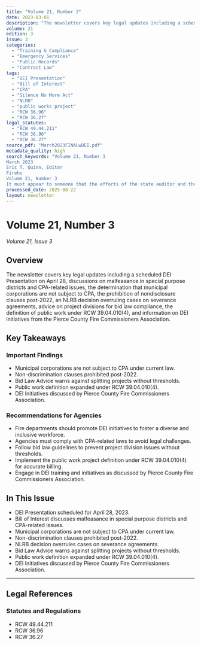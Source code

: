 ```yaml
---
title: "Volume 21, Number 3"
date: 2023-03-01
description: "The newsletter covers key legal updates including a scheduled DEI Presentation on April 28, discussions on malfeasance in special purpose districts and CPA-related issues, the determination that municipal corporations are not subject to CPA, the prohibition of nondisclosure clauses post-2022, an NLRB decision overruling cases on severance agreements, advice on project divisions for bid law compliance, the definition of public work under RCW 39.04.010(4), and information on DEI initiatives from the Pierce County Fire Commissioners Association."
volume: 21
edition: 3
issue: 3
categories:
  - "Training & Compliance"
  - "Emergency Services"
  - "Public Records"
  - "Contract Law"
tags:
  - "DEI Presentation"
  - "Bill of Interest"
  - "CPA"
  - "Silence No More Act"
  - "NLRB"
  - "public works project"
  - "RCW 36.96"
  - "RCW 36.27"
legal_statutes:
  - "RCW 49.44.211"
  - "RCW 36.96"
  - "RCW 36.27"
source_pdf: "March2023FINALwDEI.pdf"
metadata_quality: high
search_keywords: "Volume 21, Number 3
March 2023
Eric T. Quinn, Editor
Fireho
Volume 21, Number 3
It must appear to someone that the efforts of the state auditor and the attorney general......"
processed_date: 2025-08-22
layout: newsletter
---
```


# Volume 21, Number 3

*Volume 21, Issue 3*

## Overview

The newsletter covers key legal updates including a scheduled DEI Presentation on April 28, discussions on malfeasance in special purpose districts and CPA-related issues, the determination that municipal corporations are not subject to CPA, the prohibition of nondisclosure clauses post-2022, an NLRB decision overruling cases on severance agreements, advice on project divisions for bid law compliance, the definition of public work under RCW 39.04.010(4), and information on DEI initiatives from the Pierce County Fire Commissioners Association.

## Key Takeaways

### Important Findings

- Municipal corporations are not subject to CPA under current law.
- Non-discrimination clauses prohibited post-2022.
- Bid Law Advice warns against splitting projects without thresholds.
- Public work definition expanded under RCW 39.04.010(4).
- DEI Initiatives discussed by Pierce County Fire Commissioners Association.

### Recommendations for Agencies

- Fire departments should promote DEI initiatives to foster a diverse and inclusive workforce.
- Agencies must comply with CPA-related laws to avoid legal challenges.
- Follow bid law guidelines to prevent project division issues without thresholds.
- Implement the public work project definition under RCW 39.04.010(4) for accurate billing.
- Engage in DEI training and initiatives as discussed by Pierce County Fire Commissioners Association.

## In This Issue

- DEI Presentation scheduled for April 28, 2023.
- Bill of Interest discusses malfeasance in special purpose districts and CPA-related issues.
- Municipal corporations are not subject to CPA under current law.
- Non-discrimination clauses prohibited post-2022.
- NLRB decision overrules cases on severance agreements.
- Bid Law Advice warns against splitting projects without thresholds.
- Public work definition expanded under RCW 39.04.010(4).
- DEI Initiatives discussed by Pierce County Fire Commissioners Association.

---

## Legal References

### Statutes and Regulations

- RCW 49.44.211
- RCW 36.96
- RCW 36.27

